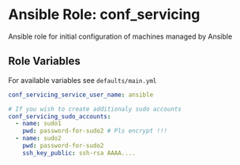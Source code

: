 # Ansible Role: conf_servicing

Ansible role for initial configuration of machines managed by Ansible

## Role Variables

For available variables see `defaults/main.yml`
```yaml
conf_servicing_service_user_name: ansible

# If you wish to create additionaly sudo accounts
conf_servicing_sudo_accounts:
  - name: sudo1
    pwd: password-for-sudo2 # Pls encrypt !!!
  - name: sudo2
    pwd: password-for-sudo2
    ssh_key_public: ssh-rsa AAAA....
```
